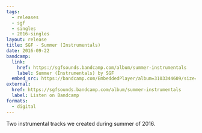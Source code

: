 ```yaml
---
tags:
  - releases
  - sgf
  - singles
  - 2016-singles
layout: release
title: SGF - Summer (Instrumentals)
date: 2016-09-22
bandcamp:
  link:
    href: https://sgfsounds.bandcamp.com/album/summer-instrumentals
    label: Summer (Instrumentals) by SGF
  embed_src: https://bandcamp.com/EmbeddedPlayer/album=3103344609/size=large/bgcol=ffffff/linkcol=0687f5/tracklist=false/artwork=small/transparent=true/
external:
  href: https://sgfsounds.bandcamp.com/album/summer-instrumentals
  label: Listen on Bandcamp
formats:
  - digital
---
```


Two instrumental tracks we created during summer of 2016.
